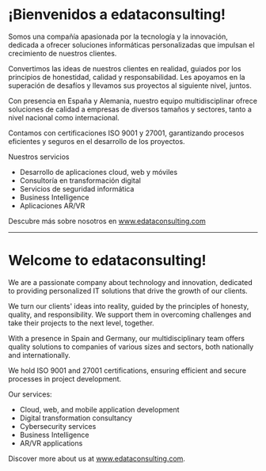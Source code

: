 # ¡Bienvenidos a edataconsulting!

Somos una compañía apasionada por la tecnología y la innovación, dedicada a ofrecer soluciones informáticas personalizadas que impulsan el crecimiento de nuestros clientes.

Convertimos las ideas de nuestros clientes en realidad, guiados por los principios de honestidad, calidad y responsabilidad. Les apoyamos en la superación de desafíos y llevamos sus proyectos al siguiente nivel, juntos.

Con presencia en España y Alemania, nuestro equipo multidisciplinar ofrece soluciones de calidad a empresas de diversos tamaños y sectores, tanto a nivel nacional como internacional.

Contamos con certificaciones ISO 9001 y 27001, garantizando procesos eficientes y seguros en el desarrollo de los proyectos.

Nuestros servicios

- Desarrollo de aplicaciones cloud, web y móviles
- Consultoría en transformación digital
- Servicios de seguridad informática
- Business Intelligence
- Aplicaciones AR/VR

Descubre más sobre nosotros en www.edataconsulting.com

---

# Welcome to edataconsulting!

We are a passionate company about technology and innovation, dedicated to providing personalized IT solutions that drive the growth of our clients.

We turn our clients' ideas into reality, guided by the principles of honesty, quality, and responsibility. We support them in overcoming challenges and take their projects to the next level, together.

With a presence in Spain and Germany, our multidisciplinary team offers quality solutions to companies of various sizes and sectors, both nationally and internationally.

We hold ISO 9001 and 27001 certifications, ensuring efficient and secure processes in project development.

Our services:

- Cloud, web, and mobile application development
- Digital transformation consultancy
- Cybersecurity services
- Business Intelligence
- AR/VR applications

Discover more about us at www.edataconsulting.com.

